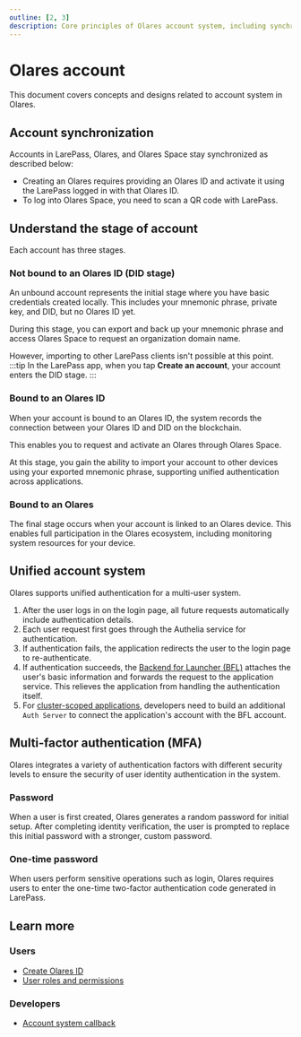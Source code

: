 ```yaml
---
outline: [2, 3]
description: Core principles of Olares account system, including synchronization mechanisms, account stages and unified authentication. Covers multi-factor authentication and multi-device sync fundamentals.
---
```


# Olares account

This document covers concepts and designs related to account system in Olares.

## Account synchronization

Accounts in LarePass, Olares, and Olares Space stay synchronized as described below:

- Creating an Olares requires providing an Olares ID and activate it using the LarePass logged in with that Olares ID.
- To log into Olares Space, you need to scan a QR code with LarePass.

## Understand the stage of account

Each account has three stages.

### Not bound to an Olares ID (DID stage)
An unbound account represents the initial stage where you have basic credentials created locally. This includes your mnemonic phrase, private key, and DID, but no Olares ID yet. 

During this stage, you can export and back up your mnemonic phrase and access Olares Space to request an organization domain name. 

However, importing to other LarePass clients isn't possible at this point.
:::tip
In the LarePass app, when you tap **Create an account**, your account enters the DID stage.
:::
### Bound to an Olares ID
When your account is bound to an Olares ID, the system records the connection between your Olares ID and DID on the blockchain.

This enables you to request and activate an Olares through Olares Space. 

At this stage, you gain the ability to import your account to other devices using your exported mnemonic phrase, supporting unified authentication across applications.

### Bound to an Olares
The final stage occurs when your account is linked to an Olares device. This enables full participation in the Olares ecosystem, including monitoring system resources for your device.

## Unified account system

Olares supports unified authentication for a multi-user system. 

1. After the user logs in on the login page, all future requests automatically include authentication details.
2. Each user request first goes through the Authelia service for authentication.
3. If authentication fails, the application redirects the user to the login page to re-authenticate.
4. If authentication succeeds, the [Backend for Launcher (BFL)](https://github.com/beclab/bfl) attaches the user's basic information and forwards the request to the application service. This relieves the application from handling the authentication itself.
5. For [cluster-scoped applications](./application.md#cluster-scoped-applications), developers need to build an additional `Auth Server` to connect the application's account with the BFL account.

## Multi-factor authentication (MFA)

Olares integrates a variety of authentication factors with different security levels to ensure the security of user identity authentication in the system.

### Password

When a user is first created, Olares generates a random password for initial setup. After completing identity verification, the user is prompted to replace this initial password with a stronger, custom password.

### One-time password

When users perform sensitive operations such as login, Olares requires users to enter the one-time two-factor authentication code generated in LarePass.

## Learn more

### Users

- [Create Olares ID](../get-started/create-olares-id)
- [User roles and permissions](../tasks/roles-permissions.md)

### Developers

- [Account system callback](../../developer/develop/advanced/account.md)